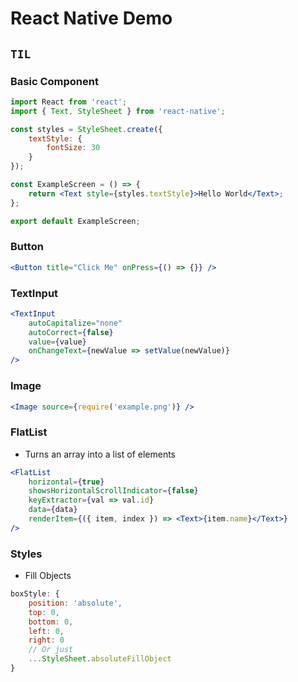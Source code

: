 # React Native Demo

## `TIL`

### Basic Component

```jsx
import React from 'react';
import { Text, StyleSheet } from 'react-native';

const styles = StyleSheet.create({
    textStyle: {
        fontSize: 30
    }
});

const ExampleScreen = () => {
    return <Text style={styles.textStyle}>Hello World</Text>;
};

export default ExampleScreen;
```

### Button

```jsx
<Button title="Click Me" onPress={() => {}} />
```

### TextInput

```jsx
<TextInput
    autoCapitalize="none"
    autoCorrect={false}
    value={value}
    onChangeText={newValue => setValue(newValue)}
/>
```

### Image

```jsx
<Image source={require('example.png')} />
```

### FlatList

-   Turns an array into a list of elements

```jsx
<FlatList
    horizontal={true}
    showsHorizontalScrollIndicator={false}
    keyExtractor={val => val.id}
    data={data}
    renderItem={({ item, index }) => <Text>{item.name}</Text>}
/>
```

### Styles

-   Fill Objects

```javascript
boxStyle: {
    position: 'absolute',
    top: 0,
    bottom: 0,
    left: 0,
    right: 0
    // Or just
    ...StyleSheet.absoluteFillObject
}
```
